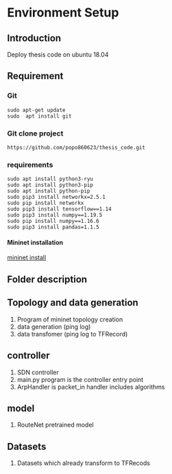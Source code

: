# Environment Setup
## Introduction
Deploy thesis code on ubuntu 18.04

## Requirement
### Git
```
sudo apt-get update
sudo  apt install git
```
### Git clone project
```
https://github.com/popo860623/thesis_code.git
```

### requirements
```
sudo apt install python3-ryu
sudo apt install python3-pip
sudo apt install python-pip
sudo pip3 install networkx=2.5.1
sudo pip install networkx
sudo pip3 install tensorflow==1.14
sudo pip3 install numpy==1.19.5
sudo pip install numpy==1.16.6
sudo pip3 install pandas=1.1.5
```
#### Mininet installation
[mininet install](https://hackmd.io/3N2L8HzzQhKqw6hXQDZhcg?view)

## Folder description
## Topology and data generation
1. Program of mininet topology creation
2. data generation (ping log)
3. data transfomer (ping log to TFRecord)

## controller
1. SDN controller
1. main.py program is the controller entry point
2. ArpHandler is packet_in handler includes algorithms

## model
1. RouteNet pretrained model

## Datasets
1. Datasets which already transform to TFRecods
